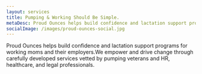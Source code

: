 ```yaml
---
layout: services
title: Pumping & Working Should Be Simple.
metaDesc: Proud Ounces helps build confidence and lactation support programs for working moms and their employers.We empower and drive change through carefully developed services vetted by pumping veterans and HR, healthcare, and legal professionals.
socialImage: /images/proud-ounces-social.jpg
---
```

Proud Ounces helps build confidence and lactation support programs for working moms and their employers.We empower and drive change through carefully developed services vetted by pumping veterans and HR, healthcare, and legal professionals.